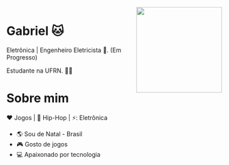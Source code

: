 <img align="right" width="200" height="200" src="https://i.pinimg.com/originals/79/70/8e/79708eee2802d191bdb067529b0a42cb.jpg">

# Gabriel 🐱
<p align="left">
Eletrônica | Engenheiro Eletricista 🔌. (Em Progresso)

Estudante na UFRN. :man_technologist: </p>

# Sobre mim

:heart: Jogos | :black_heart: Hip-Hop | ⚡: Eletrônica

- :earth_americas: Sou de Natal - Brasil
- :video_game: Gosto de jogos
- 💻 Apaixonado por tecnologia 

